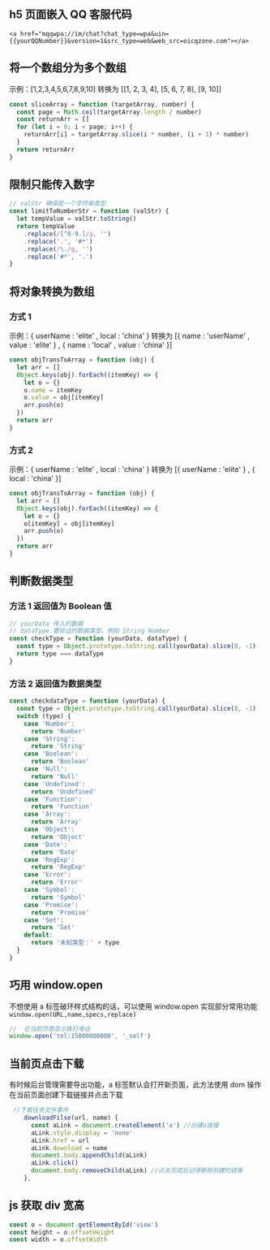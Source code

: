 ## h5 页面嵌入 QQ 客服代码

```markup
<a href="mqqwpa://im/chat?chat_type=wpa&uin={{yourQQNumber}}&version=1&src_type=web&web_src=oicqzone.com"></a>
```

## 将一个数组分为多个数组

示例：[1,2,3,4,5,6,7,8,9,10] 转换为 [[1, 2, 3, 4], [5, 6, 7, 8], [9, 10]]

```javascript
const sliceArray = function (targetArray, number) {
  const page = Math.ceil(targetArray.length / number)
  const returnArr = []
  for (let i = 0; i < page; i++) {
    returnArr[i] = targetArray.slice(i * number, (i + 1) * number)
  }
  return returnArr
}
```

## 限制只能传入数字

```javascript
// valStr 确保是一个字符串类型
const limitToNumberStr = function (valStr) {
  let tempValue = valStr.toString()
  return tempValue
    .replace(/[^0-9.]/g, '')
    .replace('.', '#*')
    .replace(/\./g, '')
    .replace('#*', '.')
}
```

## 将对象转换为数组

### 方式 1

示例：{ userName : 'elite' , local : 'china' } 转换为 [{ name : 'userName' , value : 'elite' } , { name : 'local' ,
value : 'china' }]

```javascript
const objTransToArray = function (obj) {
  let arr = []
  Object.keys(obj).forEach((itemKey) => {
    let o = {}
    o.name = itemKey
    o.value = obj[itemKey]
    arr.push(o)
  })
  return arr
}
```

### 方式 2

示例：{ userName : 'elite' , local : 'china' } 转换为 [{ userName : 'elite' } , { local : 'china' }]

```javascript
const objTransToArray = function (obj) {
  let arr = []
  Object.keys(obj).forEach((itemKey) => {
    let o = {}
    o[itemKey] = obj[itemKey]
    arr.push(o)
  })
  return arr
}
```

## 判断数据类型

### 方法 1 返回值为 Boolean 值

```javascript
// yourData 传入的数据
// dataType 要验证的数据类型，例如 String Number
const checkType = function (yourData, dataType) {
  const type = Object.prototype.toString.call(yourData).slice(8, -1)
  return type === dataType
}
```

### 方法 2 返回值为数据类型

```javascript
const checkdataType = function (yourData) {
  const type = Object.prototype.toString.call(yourData).slice(8, -1)
  switch (type) {
    case 'Number':
      return 'Number'
    case 'String':
      return 'String'
    case 'Boolean':
      return 'Boolean'
    case 'Null':
      return 'Null'
    case 'Undefined':
      return 'Undefined'
    case 'Function':
      return 'Function'
    case 'Array':
      return 'Array'
    case 'Object':
      return 'Object'
    case 'Date':
      return 'Date'
    case 'RegExp':
      return 'RegExp'
    case 'Error':
      return 'Error'
    case 'Symbol':
      return 'Symbol'
    case 'Promise':
      return 'Promise'
    case 'Set':
      return 'Set'
    default:
      return '未知类型：' + type
  }
}
```

## 巧用 window.open

不想使用 a 标签破环样式结构的话，可以使用 window.open 实现部分常用功能  
`window.open(URL,name,specs,replace)`

```js
//  在当前页面显示拨打电话
window.open('tel:15000000000', '_self')
```

## 当前页点击下载

有时候后台管理需要导出功能，a 标签默认会打开新页面，此方法使用 dom 操作在当前页面创建下载链接并点击下载

```js
 //下载任务文件事件
    downloadFilse(url, name) {
      const aLink = document.createElement('a') //创建a链接
      aLink.style.display = 'none'
      aLink.href = url
      aLink.download = name
      document.body.appendChild(aLink)
      aLink.click()
      document.body.removeChild(aLink) //点击完成后记得删除创建的链接
    },
```

## js 获取 div 宽高

```js
const o = document.getElementById('view')
const height = o.offsetHeight
const width = o.offsetWidth
```
